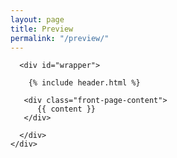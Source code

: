 ```yaml
---
layout: page
title: Preview
permalink: "/preview/"
---
```


<a id="top"></a>
    <div id="outer-wrapper">

      <div id="wrapper">

        {% include header.html %}
        
       <div class="front-page-content">
          {{ content }}
       </div>

      </div>
    </div>
